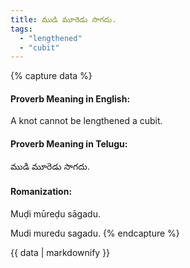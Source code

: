 ```yaml
---
title: ముడి మూరెడు సాగదు.
tags:
  - "lengthened"
  - "cubit"
---
```


{% capture data %}
#### Proverb Meaning in English:
A knot cannot be lengthened a cubit.

#### Proverb Meaning in Telugu:
ముడి మూరెడు సాగదు.

#### Romanization:
Muḍi mūreḍu sāgadu.

Mudi muredu sagadu.
{% endcapture %}

{{ data | markdownify }}

